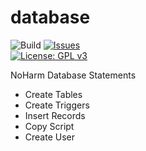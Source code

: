 # database
![Build](https://github.com/noharm-ai/database/workflows/Build/badge.svg)
[![Issues](https://img.shields.io/github/issues-raw/tterb/PlayMusic.svg?maxAge=25000)](https://github.com/noharm-ai/database/issues)  
[![License: GPL v3](https://img.shields.io/badge/License-GPLv3-blue.svg)](https://www.gnu.org/licenses/gpl-3.0)

NoHarm Database Statements

- Create Tables
- Create Triggers
- Insert Records
- Copy Script
- Create User